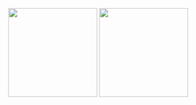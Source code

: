 <div>
  <img height="180em" src="https://github-readme-stats.vercel.app/api?username=ChristianHSousa&show_icons=true&theme=dark"/>
  <img height="180em" src="https://github-readme-stats.vercel.app/api/top-langs/?username=ChristianHSousa&layout=compact&theme=dark"/>
</div>
